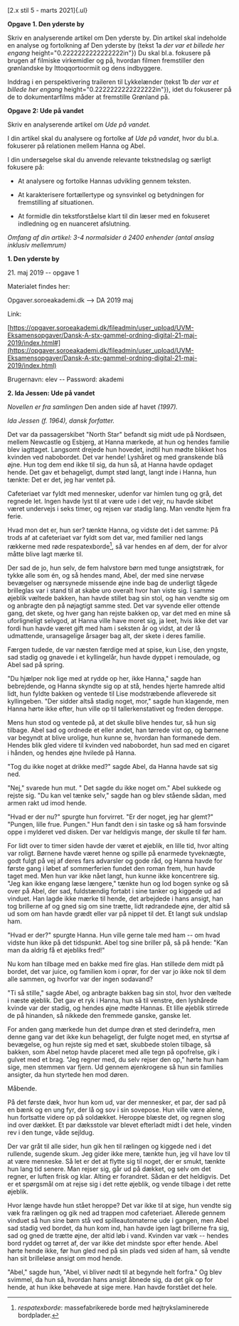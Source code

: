 [2.x stil 5 - marts 2021]{.ul}

**Opgave 1. Den yderste by**

Skriv en analyserende artikel om Den yderste by. Din artikel skal
indeholde en analyse og fortolkning af Den yderste by (tekst 1a
*der var et billede her engang*
height="0.2222222222222222in"}) Du skal bl.a. fokusere på brugen af
filmiske virkemidler og på, hvordan filmen fremstiller den grønlandske
by Ittoqqortoormiit og dens indbyggere.

Inddrag i en perspektivering traileren til Lykkelænder (tekst 1b
*der var et billede her engang*
height="0.2222222222222222in"}), idet du fokuserer på de to
dokumentarfilms måder at fremstille Grønland på.

**Opgave 2: Ude på vandet**

Skriv en analyserende artikel om *Ude på vandet.*

I din artikel skal du analysere og fortolke af *Ude på vandet*, hvor du
bl.a. fokuserer på relationen mellem Hanna og Abel.

I din undersøgelse skal du anvende relevante tekstnedslag og særligt
fokusere på:

-   At analysere og fortolke Hannas udvikling gennem teksten.

-   At karakterisere fortællertype og synsvinkel og betydningen for
    fremstilling af situationen.

-   At formidle din tekstforståelse klart til din læser med en fokuseret
    indledning og en nuanceret afslutning.

*Omfang af din artikel: 3-4 normalsider á 2400 enhender (antal anslag
inklusiv mellemrum)*

**1. Den yderste by**

21\. maj 2019 -- opgave 1

Materialet findes her:

Opgaver.soroeakademi.dk --> DA 2019 maj

Link:

[https://opgaver.soroeakademi.dk/fileadmin/user_upload/UVM-Eksamensopgaver/Dansk-A-stx-gammel-ordning-digital-21-maj-2019/index.html#](https://opgaver.soroeakademi.dk/fileadmin/user_upload/UVM-Eksamensopgaver/Dansk-A-stx-gammel-ordning-digital-21-maj-2019/index.html)

Brugernavn: elev -- Password: akademi

**2. Ida Jessen: Ude på vandet**

*Novellen er fra samlingen* Den anden side af havet *(1997).*

*Ida Jessen (f. 1964), dansk forfatter.*

Det var da passagerskibet "North Star" befandt sig midt ude på Nordsøen,
mellem Newcastle og Esbjerg, at Hanna mærkede, at hun og hendes familie
blev iagttaget. Langsomt drejede hun hovedet, indtil hun mødte blikket
hos kvinden ved nabobordet. Det var hende! Lyshåret og med granskende
blå øjne. Hun tog dem end ikke til sig, da hun så, at Hanna havde
opdaget hende. Det gav et behageligt, dumpt stød langt, langt inde i
Hanna, hun tænkte: Det er det, jeg har ventet på.

Cafeteriaet var fyldt med mennesker, udenfor var himlen tung og grå, det
regnede let. Ingen havde lyst til at være ude i det vejr, nu havde
skibet været undervejs i seks timer, og rejsen var stadig lang. Man
vendte hjem fra ferie.

Hvad mon det er, hun ser? tænkte Hanna, og vidste det i det samme: På
trods af at cafeteriaet var fyldt som det var, med familier ned langs
rækkerne med røde respatexborde[^1], så var hendes en af dem, der for
alvor måtte blive lagt mærke til.

Der sad de jo, hun selv, de fem halvstore børn med tunge ansigtstræk,
for tykke alle som én, og så hendes mand, Abel, der med sine nervøse
bevægelser og nærsynede missende øjne inde bag de underligt tågede
brilleglas var i stand til at skabe uro overalt hvor han viste sig. I
samme øjeblik væltede bakken, han havde stillet bag sin stol, og han
vendte sig om og anbragte den på nøjagtigt samme sted. Det var syvende
eller ottende gang, det skete, og hver gang han rejste bakken op, var
det med en mine så uforligneligt selvgod, at Hanna ville have moret sig,
ja leet, hvis ikke det var fordi hun havde været gift med ham i seksten
år og vidst, at der lå udmattende, uransagelige årsager bag alt, der
skete i deres familie.

Færgen tudede, de var næsten færdige med at spise, kun Lise, den yngste,
sad stadig og gnavede i et kyllingelår, hun havde dyppet i remoulade, og
Abel sad på spring.

"Du hjælper nok lige med at rydde op her, ikke Hanna," sagde han
bebrejdende, og Hanna skyndte sig op at stå, hendes hjerte hamrede altid
lidt, hun fyldte bakken og ventede til Lise modstræbende afleverede sit
kyllingeben. "Der sidder altså stadig noget, mor," sagde hun klagende,
men Hanna hørte ikke efter, hun ville op til tallerkenstativet og freden
deroppe.

Mens hun stod og ventede på, at det skulle blive hendes tur, så hun sig
tilbage. Abel sad og ordnede et eller andet, han tørrede vist op, og
børnene var begyndt at blive urolige, hun kunne se, hvordan han
formanede dem. Hendes blik gled videre til kvinden ved nabobordet, hun
sad med en cigaret i hånden, og hendes øjne hvilede på Hanna.

"Tog du ikke noget at drikke med?" sagde Abel, da Hanna havde sat sig
ned.

"Nej," svarede hun mut. " Det sagde du ikke noget om." Abel sukkede og
rejste sig. "Du kan vel tænke selv," sagde han og blev stående sådan,
med armen rakt ud imod hende.

"Hvad er der nu?" spurgte hun forvirret. "Er der noget, jeg har glemt?"
"Pungen, lille frue. Pungen." Hun fandt den i sin taske og så ham
forsvinde oppe i mylderet ved disken. Der var heldigvis mange, der
skulle til før ham.

For lidt over to timer siden havde der været et øjeblik, en lille tid,
hvor alting var roligt. Børnene havde været henne og spille på enarmede
tyveknægte, godt fulgt på vej af deres fars advarsler og gode råd, og
Hanna havde for første gang i løbet af sommerferien fundet den roman
frem, hun havde taget med. Men hun var ikke nået langt, hun kunne ikke
koncentrere sig. "Jeg kan ikke engang læse længere," tænkte hun og lod
bogen synke og så over på Abel, der sad, fuldstændig fortabt i sine
tanker og kiggede ud ad vinduet. Han lagde ikke mærke til hende, det
arbejdede i hans ansigt, han tog brillerne af og gned sig om sine
trætte, lidt rødrandede øjne, der altid så ud som om han havde grædt
eller var på nippet til det. Et langt suk undslap ham.

"Hvad er der?" spurgte Hanna. Hun ville gerne tale med ham -- om hvad
vidste hun ikke på det tidspunkt. Abel tog sine briller på, så på hende:
"Kan man da aldrig få et øjebliks fred!"

Nu kom han tilbage med en bakke med fire glas. Han stillede dem midt på
bordet, det var juice, og familien kom i oprør, for der var jo ikke nok
til dem alle sammen, og hvorfor var der ingen sodavand?

"Ti så stille," sagde Abel, og anbragte bakken bag sin stol, hvor den
væltede i næste øjeblik. Det gav et ryk i Hanna, hun så til venstre, den
lyshårede kvinde var der stadig, og hendes øjne mødte Hannas. Et lille
øjeblik stirrede de på hinanden, så nikkede den fremmede ganske, ganske
let.

For anden gang mærkede hun det dumpe drøn et sted derindefra, men denne
gang var det ikke kun behageligt, der fulgte noget med, en styrtsø af
bevægelse, og hun rejste sig med et sæt, skubbede stolen tilbage, så
bakken, som Abel netop havde placeret med alle tegn på opofrelse, gik i
gulvet med et brag. "Jeg regner med, du selv rejser den op," hørte hun
ham sige, men stemmen var fjern. Ud gennem øjenkrogene så hun sin
families ansigter, da hun styrtede hen mod døren.

Måbende.

På det første dæk, hvor hun kom ud, var der mennesker, et par, der sad
på en bænk og en ung fyr, der lå og sov i sin sovepose. Hun ville være
alene, hun fortsatte videre op på soldækket. Heroppe blæste det, og
regnen slog ind over dækket. Et par dæksstole var blevet efterladt midt
i det hele, vinden rev i den tunge, våde sejldug.

Der var gråt til alle sider, hun gik hen til rælingen og kiggede ned i
det rullende, sugende skum. Jeg gider ikke mere, tænkte hun, jeg vil
have lov til at være menneske. Så let er det at flytte sig til noget,
der er smukt, tænkte hun lang tid senere. Man rejser sig, går ud på
dækket, og selv om det regner, er luften frisk og klar. Alting er
forandret. Sådan er det heldigvis. Det er et spørgsmål om at rejse sig i
det rette øjeblik, og vende tilbage i det rette øjeblik.

Hvor længe havde hun stået heroppe? Det var ikke til at sige, hun vendte
sig væk fra rælingen og gik ned ad trappen mod cafeteriaet. Allerede
gennem vinduet så hun sine børn stå ved spilleautomaterne ude i gangen,
men Abel sad stadig ved bordet, da hun kom ind, han havde igen lagt
brillerne fra sig, sad og gned de trætte øjne, der altid løb i vand.
Kvinden var væk -- hendes bord ryddet og tørret af, der var ikke det
mindste spor efter hende. Abel hørte hende ikke, før hun gled ned på sin
plads ved siden af ham, så vendte han sit brilleløse ansigt om mod
hende.

"Abel," sagde hun, "Abel, vi bliver nødt til at begynde helt forfra." Og
blev svimmel, da hun så, hvordan hans ansigt åbnede sig, da det gik op
for hende, at hun ikke behøvede at sige mere. Han havde forstået det
hele.

[^1]: *respatexborde*: massefabrikerede borde med højtrykslaminerede
    bordplader.
